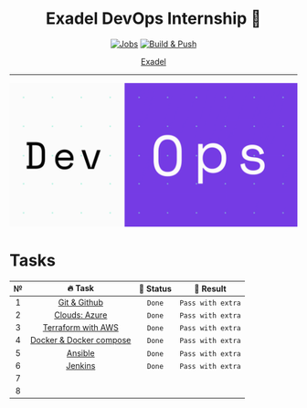 <div align="center">

# Exadel DevOps Internship 🤘

[![Jobs](https://github.com/kh-elbrus/exadel_practices/actions/workflows/workflow.yml/badge.svg)](https://github.com/kh-elbrus/exadel_practices/actions/workflows/workflow.yml)
[![Build & Push](https://github.com/kh-elbrus/exadel_practices/actions/workflows/docker-image.yml/badge.svg)](https://github.com/kh-elbrus/exadel_practices/actions/workflows/docker-image.yml)

[Exadel](https://exadel.com/)

</div>

---
<div align="center">

![DevOps](./src/devops.gif)

</div>

# Tasks

|   №   |                    🔥 Task                    | 👀 Status |     🚩 Result      |
| :---: | :------------------------------------------: | :------: | :---------------: |
|   1   |      [Git & Github](./Task1/README.md)       |  `Done`  | `Pass with extra` |
|   2   |      [Clouds: Azure](./Task2/README.md)      |  `Done`  | `Pass with extra` |
|   3   |   [Terraform with AWS](./Task3/README.md)    |  `Done`  | `Pass with extra` |
|   4   | [Docker & Docker compose](./Task4/README.md) |  `Done`  | `Pass with extra` |
|   5   |         [Ansible](./Task5/README.md)         |  `Done`  | `Pass with extra` |
|   6   |         [Jenkins](./Task6/README.md)         |  `Done`  | `Pass with extra` |
|   7   |                                              |          |                   |
|   8   |                                              |          |                   |
